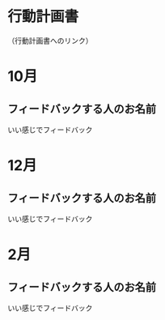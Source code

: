 # 行動計画書

（行動計画書へのリンク）

# 10月

## フィードバックする人のお名前

いい感じでフィードバック


# 12月

## フィードバックする人のお名前

いい感じでフィードバック

# 2月

## フィードバックする人のお名前

いい感じでフィードバック
